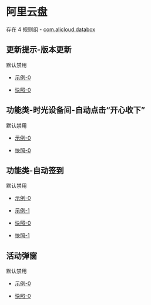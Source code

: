 # 阿里云盘

存在 4 规则组 - [com.alicloud.databox](/src/apps/com.alicloud.databox.ts)

## 更新提示-版本更新

默认禁用

- [示例-0](https://m.gkd.li/110102406/4e9bedb8-e7f2-402f-b6e9-6aedbf5694f2)

- [快照-0](https://i.gkd.li/import/13806865)

## 功能类-时光设备间-自动点击“开心收下”

默认禁用

- [示例-0](https://m.gkd.li/110102406/c672bb88-4695-4c48-aa42-384e50f9fa05)

- [快照-0](https://i.gkd.li/import/13596924)

## 功能类-自动签到

默认禁用

- [示例-0](https://m.gkd.li/110102406/bee33ce8-66e7-4ccb-b7a7-152e445096b2)
- [示例-1](https://m.gkd.li/110102406/34448d6b-3257-4e8a-98c1-1a8c5265d166)

- [快照-0](https://i.gkd.li/import/12929318)
- [快照-1](https://i.gkd.li/import/13038304)

## 活动弹窗

默认禁用

- [示例-0](https://m.gkd.li/110102406/3e998863-c64e-44e6-8ad8-34d991c5af53)

- [快照-0](https://i.gkd.li/import/13228610)
